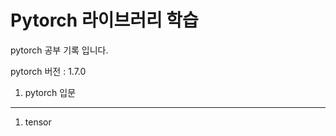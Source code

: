 Pytorch 라이브러리 학습
=====================

pytorch 공부 기록 입니다. 

pytorch 버전 : 1.7.0 


1. pytorch 입문
------------------

01. tensor
